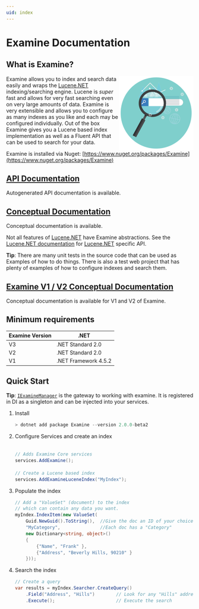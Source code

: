 ```yaml
---
uid: index
---
```


Examine Documentation
===

## What is Examine?

<img align="right" src="https://github.com/Shazwazza/Examine/raw/master/assets/logo-round-small.png?raw=true"> Examine allows you to index and search data easily and wraps the [Lucene.NET](https://lucenenet.apache.org/) indexing/searching engine. Lucene is _super_ fast and allows for very fast searching even on very large amounts of data. Examine is very extensible and allows you to configure as many indexes as you like and each may be configured individually. Out of the box Examine gives you a Lucene based index implementation as well as a Fluent API that can be used to search for your data.

Examine is installed via Nuget: [https://www.nuget.org/packages/Examine](https://www.nuget.org/packages/Examine)

## [API Documentation](xref:apidocsindex)

Autogenerated API documentation is available.

## [Conceptual Documentation](xref:indexing)

Conceptual documentation is available.

Not all features of [Lucene.NET](https://lucenenet.apache.org/) have Examine abstractions. See the [Lucene.NET documentation](https://lucenenet.apache.org/docs/4.8.0-beta00016/) for [Lucene.NET](https://lucenenet.apache.org/) specific API.

**Tip**: There are many unit tests in the source code that can be used as Examples of how to do things. There is also a test web project that has plenty of examples of how to configure indexes and search them.

## [Examine V1 / V2 Conceptual Documentation](xref:v2index)

Conceptual documentation is available for V1 and V2 of Examine.

## Minimum requirements

| Examine Version | .NET |
| --------------- | ---- |
| V3 | .NET Standard 2.0 |
| V2 | .NET Standard 2.0 |
| V1 | .NET Framework 4.5.2 |

## Quick Start

**Tip**: [`IExamineManager`](xref:Examine.IExamineManager) is the gateway to working with examine. It is registered in DI as a singleton and can be injected into your services.

1. Install

    ```powershell
    > dotnet add package Examine --version 2.0.0-beta2
    ```

1. Configure Services and create an index

    ```cs

    // Adds Examine Core services
    services.AddExamine();

    // Create a Lucene based index
    services.AddExamineLuceneIndex("MyIndex");
    ```

1. Populate the index

    ```cs
    // Add a "ValueSet" (document) to the index 
    // which can contain any data you want.
    myIndex.IndexItem(new ValueSet(
        Guid.NewGuid().ToString(),  //Give the doc an ID of your choice
        "MyCategory",               //Each doc has a "Category"
        new Dictionary<string, object>()
        {
            {"Name", "Frank" },
            {"Address", "Beverly Hills, 90210" }
        }));
    ```

1. Search the index

    ```cs
    // Create a query
    var results = myIndex.Searcher.CreateQuery()
        .Field("Address", "Hills")        // Look for any "Hills" addresses
        .Execute();                       // Execute the search
    ```
